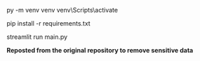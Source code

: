 py -m venv venv
venv\Scripts\activate

pip install -r requirements.txt

streamlit run main.py

**Reposted from the original repository to remove sensitive data**